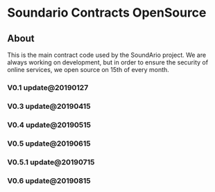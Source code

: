 # Soundario Contracts OpenSource

## About

This is the main contract code used by the SoundArio project. We are always working on development, but in order to ensure the security of online services, we open source on 15th of every month.

### V0.1 update@20190127

### V0.3 update@20190415

### V0.4 update@20190515

### V0.5 update@20190615

### V0.5.1 update@20190715

### V0.6 update@20190815